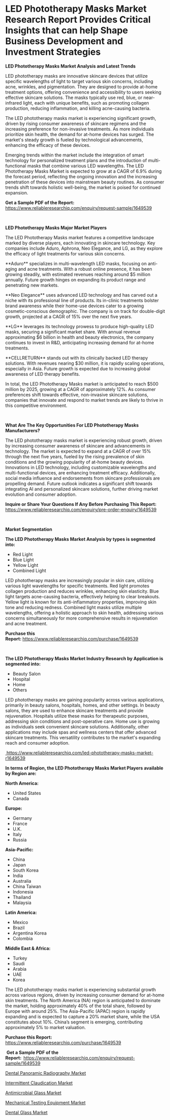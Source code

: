 <p><h1>LED Phototherapy Masks Market Research Report Provides Critical Insights that can help Shape Business Development and Investment Strategies</h1></p><p><strong>LED Phototherapy Masks Market Analysis and Latest Trends</strong></p>
<p><p>LED phototherapy masks are innovative skincare devices that utilize specific wavelengths of light to target various skin concerns, including acne, wrinkles, and pigmentation. They are designed to provide at-home treatment options, offering convenience and accessibility to users seeking effective skincare solutions. The masks typically use red, blue, or near-infrared light, each with unique benefits, such as promoting collagen production, reducing inflammation, and killing acne-causing bacteria.</p><p>The LED phototherapy masks market is experiencing significant growth, driven by rising consumer awareness of skincare regimens and the increasing preference for non-invasive treatments. As more individuals prioritize skin health, the demand for at-home devices has surged. The market's steady growth is fueled by technological advancements, enhancing the efficacy of these devices.</p><p>Emerging trends within the market include the integration of smart technology for personalized treatment plans and the introduction of multi-functional masks that combine various LED wavelengths. The LED Phototherapy Masks Market is expected to grow at a CAGR of 6.9% during the forecast period, reflecting the ongoing innovation and the increasing penetration of these devices into mainstream beauty routines. As consumer trends shift towards holistic well-being, the market is poised for continued expansion.</p></p>
<p><strong>Get a Sample PDF of the Report:&nbsp;</strong> <a href="https://www.reliableresearchiq.com/enquiry/request-sample/1649539?utm_campaign=99&utm_medium=2&utm_source=Github&utm_content=ia&utm_term=19112024&utm_id=led-phototherapy-masks">https://www.reliableresearchiq.com/enquiry/request-sample/1649539</a></p>
<p>&nbsp;</p>
<p><strong>LED Phototherapy Masks Major Market Players</strong></p>
<p><p>The LED Phototherapy Masks market features a competitive landscape marked by diverse players, each innovating in skincare technology. Key companies include Aduro, Aphrona, Neo Elegance, and LG, as they explore the efficacy of light treatments for various skin concerns.</p><p>**Aduro** specializes in multi-wavelength LED masks, focusing on anti-aging and acne treatments. With a robust online presence, it has been growing steadily, with estimated revenues reaching around $5 million annually. Future growth hinges on expanding its product range and penetrating new markets.</p><p>**Neo Elegance** uses advanced LED technology and has carved out a niche with its professional line of products. Its in-clinic treatments bolster brand awareness while their home-use devices cater to a growing cosmetic-conscious demographic. The company is on track for double-digit growth, projected at a CAGR of 15% over the next five years.</p><p>**LG** leverages its technology prowess to produce high-quality LED masks, securing a significant market share. With annual revenue approximating $6 billion in health and beauty electronics, the company continues to invest in R&D, anticipating increasing demand for at-home treatments.</p><p>**CELLRETURN** stands out with its clinically backed LED therapy solutions. With revenues nearing $30 million, it is rapidly scaling operations, especially in Asia. Future growth is expected due to increasing global awareness of LED therapy benefits.</p><p>In total, the LED Phototherapy Masks market is anticipated to reach $500 million by 2025, growing at a CAGR of approximately 12%. As consumer preferences shift towards effective, non-invasive skincare solutions, companies that innovate and respond to market trends are likely to thrive in this competitive environment.</p></p>
<p>&nbsp;</p>
<p><strong>What Are The Key Opportunities For LED Phototherapy Masks Manufacturers?</strong></p>
<p><p>The LED phototherapy masks market is experiencing robust growth, driven by increasing consumer awareness of skincare and advancements in technology. The market is expected to expand at a CAGR of over 15% through the next five years, fueled by the rising prevalence of skin conditions and the growing popularity of at-home beauty devices. Innovations in LED technology, including customizable wavelengths and multi-functional devices, are enhancing treatment efficacy. Additionally, social media influence and endorsements from skincare professionals are propelling demand. Future outlook indicates a significant shift towards integrating AI and personalized skincare solutions, further driving market evolution and consumer adoption.</p></p>
<p><strong>Inquire or Share Your Questions If Any Before Purchasing This Report:</strong> <a href="https://www.reliableresearchiq.com/enquiry/pre-order-enquiry/1649539?utm_campaign=99&utm_medium=2&utm_source=Github&utm_content=ia&utm_term=19112024&utm_id=led-phototherapy-masks">https://www.reliableresearchiq.com/enquiry/pre-order-enquiry/1649539</a></p>
<p>&nbsp;</p>
<p><strong>Market Segmentation</strong></p>
<p><strong>The LED Phototherapy Masks Market Analysis by types is segmented into:</strong></p>
<p><ul><li>Red Light</li><li>Blue Light</li><li>Yellow Light</li><li>Combined Light</li></ul></p>
<p><p>LED phototherapy masks are increasingly popular in skin care, utilizing various light wavelengths for specific treatments. Red light promotes collagen production and reduces wrinkles, enhancing skin elasticity. Blue light targets acne-causing bacteria, effectively helping to clear breakouts. Yellow light is known for its anti-inflammatory properties, improving skin tone and reducing redness. Combined light masks utilize multiple wavelengths, offering a holistic approach to skin health, addressing various concerns simultaneously for more comprehensive results in rejuvenation and acne treatment.</p></p>
<p><strong>Purchase this Report:&nbsp;</strong><a href="https://www.reliableresearchiq.com/purchase/1649539?utm_campaign=99&utm_medium=2&utm_source=Github&utm_content=ia&utm_term=19112024&utm_id=led-phototherapy-masks">https://www.reliableresearchiq.com/purchase/1649539</a></p>
<p>&nbsp;</p>
<p><strong>The LED Phototherapy Masks Market Industry Research by Application is segmented into:</strong></p>
<p><ul><li>Beauty Salon</li><li>Hospital</li><li>Home</li><li>Others</li></ul></p>
<p><p>LED phototherapy masks are gaining popularity across various applications, primarily in beauty salons, hospitals, homes, and other settings. In beauty salons, they are used to enhance skincare treatments and provide rejuvenation. Hospitals utilize these masks for therapeutic purposes, addressing skin conditions and post-operative care. Home use is growing as individuals seek convenient skincare solutions. Additionally, other applications may include spas and wellness centers that offer advanced skincare treatments. This versatility contributes to the market's expanding reach and consumer adoption.</p></p>
<p><a href="https://www.reliableresearchiq.com/led-phototherapy-masks-market-r1649539?utm_campaign=99&utm_medium=2&utm_source=Github&utm_content=ia&utm_term=19112024&utm_id=led-phototherapy-masks">&nbsp;https://www.reliableresearchiq.com/led-phototherapy-masks-market-r1649539</a></p>
<p><strong>In terms of Region, the LED Phototherapy Masks Market Players available by Region are:</strong></p>
<p>
    <p> <strong> North America: </strong>
        <ul>
            <li>United States</li>
            <li>Canada</li>
        </ul>
        </p> 
    <p> <strong> Europe: </strong>
        <ul>
            <li>Germany</li>
            <li>France</li>
            <li>U.K.</li>
            <li>Italy</li>
            <li>Russia</li>
        </ul>
        </p> 
    <p> <strong> Asia-Pacific: </strong>
        <ul>
            <li>China</li>
            <li>Japan</li>
            <li>South Korea</li>
            <li>India</li>
            <li>Australia</li>
            <li>China Taiwan</li>
            <li>Indonesia</li>
            <li>Thailand</li>
            <li>Malaysia</li>
        </ul>
        </p> 
    <p> <strong> Latin America: </strong>
        <ul>
            <li>Mexico</li>
            <li>Brazil</li>
            <li>Argentina Korea</li>
            <li>Colombia</li>
        </ul>
        </p> 
    <p> <strong> Middle East & Africa: </strong>
        <ul>
            <li>Turkey</li>
            <li>Saudi</li>
            <li>Arabia</li>
            <li>UAE</li>
            <li>Korea</li>
        </ul>
    </p>
    </p>
<p><p>The LED phototherapy masks market is experiencing substantial growth across various regions, driven by increasing consumer demand for at-home skin treatments. The North America (NA) region is anticipated to dominate the market, holding approximately 40% of the total share, followed by Europe with around 25%. The Asia-Pacific (APAC) region is rapidly expanding and is expected to capture a 20% market share, while the USA constitutes about 10%. China’s segment is emerging, contributing approximately 5% to market valuation.</p></p>
<p><strong>Purchase this Report: </strong><a href="https://www.reliableresearchiq.com/purchase/1649539?utm_campaign=99&utm_medium=2&utm_source=Github&utm_content=ia&utm_term=19112024&utm_id=led-phototherapy-masks">https://www.reliableresearchiq.com/purchase/1649539</a></p>
<p>&nbsp;<strong>Get a Sample PDF of the Report:&nbsp;&nbsp;</strong><a href="https://www.reliableresearchiq.com/enquiry/request-sample/1649539?utm_campaign=99&utm_medium=2&utm_source=Github&utm_content=ia&utm_term=19112024&utm_id=led-phototherapy-masks">https://www.reliableresearchiq.com/enquiry/request-sample/1649539</a></p>
<p><strong></strong></p>
<p><p><a href="https://issuu.com/reportprime-2/docs/dental-panoramic-radiography-market_8d10dfcff41999?utm_campaign=99&utm_medium=2&utm_source=Github&utm_content=ia&utm_term=19112024&utm_id=led-phototherapy-masks">Dental Panoramic Radiography Market</a></p><p><a href="https://issuu.com/reportprime-2/docs/intermittent-claudication-market-si_3c0c5646795910?utm_campaign=99&utm_medium=2&utm_source=Github&utm_content=ia&utm_term=19112024&utm_id=led-phototherapy-masks">Intermittent Claudication Market</a></p><p><a href="https://www.linkedin.com/pulse/antimicrobial-glass-market-global-regional-analysis-focus-f8c2c?utm_campaign=99&utm_medium=2&utm_source=Github&utm_content=ia&utm_term=19112024&utm_id=led-phototherapy-masks">Antimicrobial Glass Market</a></p><p><a href="https://www.linkedin.com/pulse/mechanical-testing-equipment-market-evolution-key-trends-gehze?utm_campaign=99&utm_medium=2&utm_source=Github&utm_content=ia&utm_term=19112024&utm_id=led-phototherapy-masks">Mechanical Testing Equipment Market</a></p><p><a href="https://www.linkedin.com/pulse/global-dental-glass-market-trends-innovations-forward-looking-kkllc?utm_campaign=99&utm_medium=2&utm_source=Github&utm_content=ia&utm_term=19112024&utm_id=led-phototherapy-masks">Dental Glass Market</a></p></p>